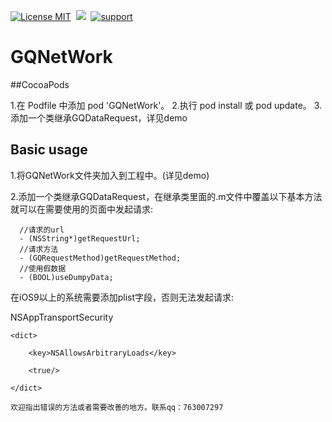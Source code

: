 [![License MIT](https://img.shields.io/badge/license-MIT-green.svg?style=flat)](https://raw.githubusercontent.com/angelcs1990/GQImageViewer/master/LICENSE)&nbsp;
[![](https://img.shields.io/badge/platform-iOS-brightgreen.svg)](http://cocoapods.org/?q=GQImageViewer)&nbsp;
[![support](https://img.shields.io/badge/support-iOS5.0%2B-blue.svg)](https://www.apple.com/nl/ios/)&nbsp;

# GQNetWork


##CocoaPods

1.在 Podfile 中添加 pod 'GQNetWork'。
2.执行 pod install 或 pod update。
3.添加一个类继承GQDataRequest，详见demo

## Basic usage

1.将GQNetWork文件夹加入到工程中。(详见demo)

2.添加一个类继承GQDataRequest，在继承类里面的.m文件中覆盖以下基本方法就可以在需要使用的页面中发起请求:
``` objc
  //请求的url
  - (NSString*)getRequestUrl;
  //请求方法
  - (GQRequestMethod)getRequestMethod;
  //使用假数据
  - (BOOL)useDumpyData;
``` 

在iOS9以上的系统需要添加plist字段，否则无法发起请求:
  
  <key>NSAppTransportSecurity</key>
  
	<dict>
	
		<key>NSAllowsArbitraryLoads</key>
		
		<true/>
		
	</dict>
		
	欢迎指出错误的方法或者需要改善的地方。联系qq：763007297
